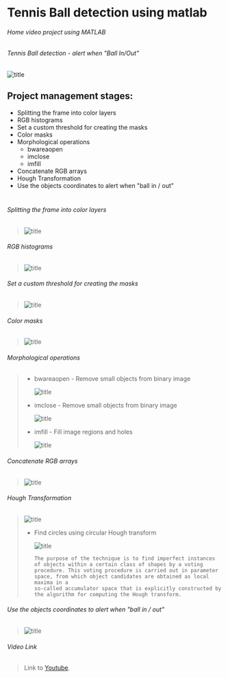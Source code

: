 # Tennis Ball detection using matlab

###### _Home video project using MATLAB_
###### _Tennis Ball detection - alert when "Ball In/Out"_

![title](/Images/Final_result.PNG)


## Project management stages:
   * Splitting the frame into color layers
   * RGB histograms
   * Set a custom threshold for creating the masks
   * Color masks
   * Morphological operations
     - bwareaopen
     - imclose
     - imfill
   * Concatenate RGB arrays
   * Hough Transformation
   * Use the objects coordinates to alert when "ball in / out"
   
   
   
   
# 
###### Splitting the frame into color layers
>  ![title](/Images/RGB_layers.PNG)
>

###### RGB histograms
> ![title](/Images/hist.PNG)
>

###### Set a custom threshold for creating the masks
> ![title](/Images/threshold_for_masks.PNG)
>
 
###### Color masks
> ![title](/Images/RGB_Masks.PNG)
>

###### Morphological operations
> * bwareaopen - Remove small objects from binary image
>       
>   ![title](/Images/RGB_Masks.PNG)
>       
> * imclose - Remove small objects from binary image
>           
>   ![title](/Images/imclose.PNG)
>
> * imfill - Fill image regions and holes
>
>   ![title](/Images/imfill.PNG)
>

###### Concatenate RGB arrays
> ![title](/Images/cat.PNG)
>

###### Hough Transformation
> ![title](/Images/hough_on_mask.PNG)
> * Find circles using circular Hough transform
>       
>     ![title](/Images/explain_hough_transformation.PNG)
>     ``` 
>     The purpose of the technique is to find imperfect instances of objects within a certain class of shapes by a voting 
>     procedure. This voting procedure is carried out in parameter space, from which object candidates are obtained as local maxima in a
>     so-called accumulator space that is explicitly constructed by the algorithm for computing the Hough transform.
>     ```
>

###### Use the objects coordinates to alert when "ball in / out"
> ![title](/Images/Coordinates.PNG)
>

###### Video Link
>
> Link to [Youtube](https://youtu.be/FgB4Xg2Jxw4).
   
   
   
     
     
